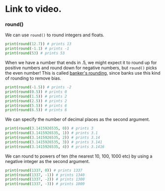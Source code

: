# Link to video.

### round()

We can use `round()` to round integers and floats.

```python
print(round(12.7)) # prints 13
print(round(-1.1) # prints -1
print(round(53) # prints 53
```

When we have a number that ends in .5, we might expect it to round up for positive numbers and round down for negative numbers, but `round()` picks the even number! This is called [banker's rounding](https://rounding.to/understanding-the-bankers-rounding/), since banks use this kind of rounding to remove bias.

```python
print(round(-1.5)) # prints -2
print(round(0.5)) # prints 0
print(round(1.5)) # prints 2
print(round(2.5)) # prints 2
print(round(5.5)) # prints 6
print(round(6.5)) # prints 6
```

We can specify the number of decimal places as the second argument.

```python
print(round(3.1415926535, 0)) # prints 3
print(round(3.1415926535, 1)) # prints 3.1
print(round(3.1415926535, 2)) # prints 3.14
print(round(3.1415926535, 3)) # prints 3.141
print(round(3.1415926535, 4)) # prints 3.1416
```

We can round to powers of ten (the nearest 10, 100, 1000 etc) by using a negative integer as the second argument.

```python
print(round(1337, 0)) # prints 1337
print(round(1337, -1)) # prints 1340
print(round(1337, -2)) # prints 1300
print(round(1337, -3)) # prints 1000
```

